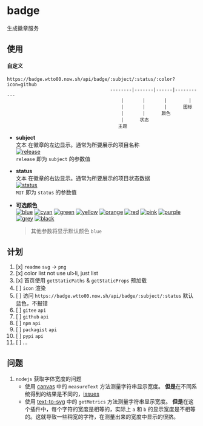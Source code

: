 # badge

生成徽章服务

## 使用

#### 自定义

```text
https://badge.wtto00.now.sh/api/badge/:subject/:status/:color?icon=github
                                      --------|-------|------|-----------
                                          |       |       |        |
                                          |       |       |      图标
                                          |       |      颜色
                                          |      状态
                                         主题
```

- **subject**  
  文本 在徽章的左边显示。通常为所要展示的项目名称  
  [![release](https://github.com/wtto00/badge/blob/master/docs/images/subject-release.png?raw=true "subject release")](https://badge.wtto00.now.sh/api/badge/release/v1.0.2/cyan)  
  `release` 即为 `subject` 的参数值
- **status**  
  文本 在徽章的右边显示。通常为所要展示的项目状态数据  
  [![status](https://github.com/wtto00/badge/blob/master/docs/images/status-license.png?raw=true "status license")](https://badge.wtto00.now.sh/api/badge/license/MIT/green)  
  `MIT` 即为 `status` 的参数值
- **可选颜色**  
  [![blue](https://github.com/wtto00/badge/blob/master/docs/images/color-blue.png?raw=true "color blue")](https://badge.wtto00.now.sh/api/badge/color/blue/blue) [![cyan](https://github.com/wtto00/badge/blob/master/docs/images/color-cyan.png?raw=true "color cyan")](https://badge.wtto00.now.sh/api/badge/color/cyan/cyan) [![green](https://github.com/wtto00/badge/blob/master/docs/images/color-green.png?raw=true "color green")](https://badge.wtto00.now.sh/api/badge/color/green/green) [![yellow](https://github.com/wtto00/badge/blob/master/docs/images/color-yellow.png?raw=true "color yellow")](https://badge.wtto00.now.sh/api/badge/color/yellow/yellow) [![orange](https://github.com/wtto00/badge/blob/master/docs/images/color-orange.png?raw=true "color orange")](https://badge.wtto00.now.sh/api/badge/color/orange/orange) [![red](https://github.com/wtto00/badge/blob/master/docs/images/color-red.png?raw=true "color red")](https://badge.wtto00.now.sh/api/badge/color/red/red) [![pink](https://github.com/wtto00/badge/blob/master/docs/images/color-pink.png?raw=true "color pink")](https://badge.wtto00.now.sh/api/badge/color/pink/pink) [![purple](https://github.com/wtto00/badge/blob/master/docs/images/color-purple.png?raw=true "color purple")](https://badge.wtto00.now.sh/api/badge/color/purple/purple) [![grey](https://github.com/wtto00/badge/blob/master/docs/images/color-grey.png?raw=true "color grey")](https://badge.wtto00.now.sh/api/badge/color/grey/grey) [![black](https://github.com/wtto00/badge/blob/master/docs/images/color-black.png?raw=true "color black")](https://badge.wtto00.now.sh/api/badge/color/black/black)

  > 其他参数将显示默认颜色 `blue`

## 计划

1. [x] `readme` `svg` → `png`
1. [x] color list not use ul>li, just list
1. [x] 首页使用 `getStaticPaths` & `getStaticProps` 预加载
1. [ ] `icon` 渲染
1. [ ] 访问 `https://badge.wtto00.now.sh/api/badge/:subject/:status` 默认蓝色，不报错
1. [ ] `gitee` `api`
1. [ ] `github` `api`
1. [ ] `npm` `api`
1. [ ] `packagist` `api`
1. [ ] `pypi` `api`
1. [ ] ...

## 问题

1. `nodejs` 获取字体宽度的问题
   - 使用 [canvas](https://www.npmjs.com/package/canvas#quick-example) 中的 `measureText` 方法测量字符串显示宽度。
     **但是**在不同系统得到的结果是不同的，[issues](https://github.com/Automattic/node-canvas/issues/782)
   - 使用 [text-to-svg](https://www.npmjs.com/package/text-to-svg#texttosvggetmetricstext-option--) 中的 `getMetrics` 方法测量字符串显示宽度。
     **但是**在这个插件中，每个字符的宽度是相等的，实际上 `a` 和 `b` 的显示宽度是不相等的。这就导致一些稍宽的字符，在测量出来的宽度中显示的很挤。
